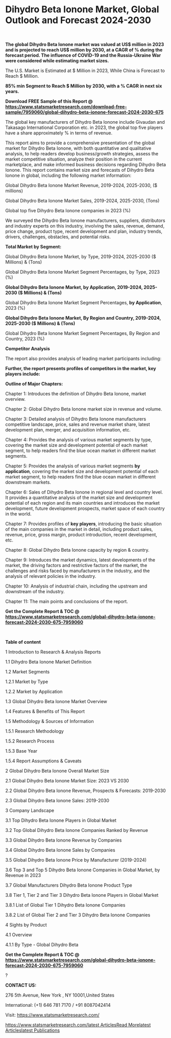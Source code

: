<h1>Dihydro Beta Ionone Market, Global Outlook and Forecast 2024-2030</h1><br/><p><strong>The global Dihydro Beta Ionone market was valued at US$ million in 2023 and is projected to reach US$ million by 2030, at a <strong>CAGR</strong> of % during the forecast period. The influence of COVID-19 and the Russia-Ukraine War were considered while estimating market sizes.</strong></p>
 
 
 
 <p>The U.S. Market is Estimated at $ Million in 2023, While China is Forecast to Reach $ Million.</p>
 
 
 
 <p><strong>85% min Segment to Reach $ Million by 2030, with a % <strong>CAGR</strong> in next six years.</strong></p>
 
 
 
 <p><strong>Download FREE Sample of this Report @ <a href="https://www.statsmarketresearch.com/download-free-sample/7959060/global-dihydro-beta-ionone-forecast-2024-2030-675">https://www.statsmarketresearch.com/download-free-sample/7959060/global-dihydro-beta-ionone-forecast-2024-2030-675</a></strong></p>
 
 
 
 <p>The global key manufacturers of Dihydro Beta Ionone include Givaudan and Takasago International Corporation etc. in 2023, the global top five players have a share approximately % in terms of revenue.</p>
 
 
 
 <p>This report aims to provide a comprehensive presentation of the global market for Dihydro Beta Ionone, with both quantitative and qualitative analysis, to help readers develop business/growth strategies, assess the market competitive situation, analyze their position in the current marketplace, and make informed business decisions regarding Dihydro Beta Ionone. This report contains market size and forecasts of Dihydro Beta Ionone in global, including the following market information:</p>
 
 
 
 <p>Global Dihydro Beta Ionone Market Revenue, 2019-2024, 2025-2030, ($ millions)</p>
 
 
 
 <p>Global Dihydro Beta Ionone Market Sales, 2019-2024, 2025-2030, (Tons)</p>
 
 
 
 <p>Global top five Dihydro Beta Ionone companies in 2023 (%)</p>
 
 
 
 <p>We surveyed the Dihydro Beta Ionone manufacturers, suppliers, distributors and industry experts on this industry, involving the sales, revenue, demand, price change, product type, recent development and plan, industry trends, drivers, challenges, obstacles, and potential risks.</p>
 
 
 
 <p><strong>Total Market by Segment:</strong></p>
 
 
 
 <p>Global Dihydro Beta Ionone Market, by Type, 2019-2024, 2025-2030 ($ Millions) & (Tons)</p>
 
 
 
 <p>Global Dihydro Beta Ionone Market Segment Percentages, by Type, 2023 (%)</p>
 
 
 
 <p><strong>Global Dihydro Beta Ionone Market, <strong>by Application</strong>, 2019-2024, 2025-2030 ($ Millions) & (Tons)</strong></p>
 
 
 
 <p>Global Dihydro Beta Ionone Market Segment Percentages, <strong>by Application</strong>, 2023 (%)</p>
 
 
 
 <p><strong>Global Dihydro Beta Ionone Market, By Region and Country, 2019-2024, 2025-2030 ($ Millions) & (Tons)</strong></p>
 
 
 
 <p>Global Dihydro Beta Ionone Market Segment Percentages, By Region and Country, 2023 (%)</p>
 
 
 
 <p><strong>Competitor Analysis</strong></p>
 
 
 
 <p>The report also provides analysis of leading market participants including:</p>
 
 
 
 <p><strong>Further, the report presents profiles of competitors in the market, <strong>key players</strong> include:</strong></p>
 
 
 
 <p><strong>Outline of Major Chapters:</strong></p>
 
 
 
 <p>Chapter 1: Introduces the definition of Dihydro Beta Ionone, market overview.</p>
 
 
 
 <p>Chapter 2: Global Dihydro Beta Ionone market size in revenue and volume.</p>
 
 
 
 <p>Chapter 3: Detailed analysis of Dihydro Beta Ionone manufacturers competitive landscape, price, sales and revenue market share, latest development plan, merger, and acquisition information, etc.</p>
 
 
 
 <p>Chapter 4: Provides the analysis of various market segments by type, covering the market size and development potential of each market segment, to help readers find the blue ocean market in different market segments.</p>
 
 
 
 <p>Chapter 5: Provides the analysis of various market segments <strong>by application</strong>, covering the market size and development potential of each market segment, to help readers find the blue ocean market in different downstream markets.</p>
 
 
 
 <p>Chapter 6: Sales of Dihydro Beta Ionone in regional level and country level. It provides a quantitative analysis of the market size and development potential of each region and its main countries and introduces the market development, future development prospects, market space of each country in the world.</p>
 
 
 
 <p>Chapter 7: Provides profiles of <strong>key players</strong>, introducing the basic situation of the main companies in the market in detail, including product sales, revenue, price, gross margin, product introduction, recent development, etc.</p>
 
 
 
 <p>Chapter 8: Global Dihydro Beta Ionone capacity by region & country.</p>
 
 
 
 <p>Chapter 9: Introduces the market dynamics, latest developments of the market, the driving factors and restrictive factors of the market, the challenges and risks faced by manufacturers in the industry, and the analysis of relevant policies in the industry.</p>
 
 
 
 <p>Chapter 10: Analysis of industrial chain, including the upstream and downstream of the industry.</p>
 
 
 
 <p>Chapter 11: The main points and conclusions of the report.</p>
 
 
 
 <div><b>Get the Complete Report & TOC @ <a href="https://www.statsmarketresearch.com/global-dihydro-beta-ionone-forecast-2024-2030-675-7959060">https://www.statsmarketresearch.com/global-dihydro-beta-ionone-forecast-2024-2030-675-7959060</a></b></div>
 
 
 
 <p><br />
 
 <b>Table of content</b></p>
 
 
 
 <p>1 Introduction to Research & Analysis Reports<br />
 
 1.1 Dihydro Beta Ionone Market Definition<br />
 
 1.2 Market Segments<br />
 
 1.2.1 Market by Type<br />
 
 1.2.2 Market by Application<br />
 
 1.3 Global Dihydro Beta Ionone Market Overview<br />
 
 1.4 Features & Benefits of This Report<br />
 
 1.5 Methodology & Sources of Information<br />
 
 1.5.1 Research Methodology<br />
 
 1.5.2 Research Process<br />
 
 1.5.3 Base Year<br />
 
 1.5.4 Report Assumptions & Caveats<br />
 
 2 Global Dihydro Beta Ionone Overall Market Size<br />
 
 2.1 Global Dihydro Beta Ionone Market Size: 2023 VS 2030<br />
 
 2.2 Global Dihydro Beta Ionone Revenue, Prospects & Forecasts: 2019-2030<br />
 
 2.3 Global Dihydro Beta Ionone Sales: 2019-2030<br />
 
 3 Company Landscape<br />
 
 3.1 Top Dihydro Beta Ionone Players in Global Market<br />
 
 3.2 Top Global Dihydro Beta Ionone Companies Ranked by Revenue<br />
 
 3.3 Global Dihydro Beta Ionone Revenue by Companies<br />
 
 3.4 Global Dihydro Beta Ionone Sales by Companies<br />
 
 3.5 Global Dihydro Beta Ionone Price by Manufacturer (2019-2024)<br />
 
 3.6 Top 3 and Top 5 Dihydro Beta Ionone Companies in Global Market, by Revenue in 2023<br />
 
 3.7 Global Manufacturers Dihydro Beta Ionone Product Type<br />
 
 3.8 Tier 1, Tier 2 and Tier 3 Dihydro Beta Ionone Players in Global Market<br />
 
 3.8.1 List of Global Tier 1 Dihydro Beta Ionone Companies<br />
 
 3.8.2 List of Global Tier 2 and Tier 3 Dihydro Beta Ionone Companies<br />
 
 4 Sights by Product<br />
 
 4.1 Overview<br />
 
 4.1.1 By Type - Global Dihydro Beta</p>
 
 
 
 <div><b>Get the Complete Report & TOC @ <a href="https://www.statsmarketresearch.com/global-dihydro-beta-ionone-forecast-2024-2030-675-7959060">https://www.statsmarketresearch.com/global-dihydro-beta-ionone-forecast-2024-2030-675-7959060</a></b></div>
 
 
 
 <p>? </p>
 
 
 
 <p><b>CONTACT US:</b><br />
 
 276 5th Avenue, New York , NY 10001,United States<br />
 
 International: (+1) 646 781 7170 / +91 8087042414<br />
 
 Visit: <a href="https://www.statsmarketresearch.com/">https://www.statsmarketresearch.com/</a><br />
 
 <a href="https://gyeongbokgung.com">https://www.statsmarketresearch.com/</a><a href="https://hallyeomaritime.com">latest Articles</a><a href="https://jingwansa.com">Read More</a><a href="https://nguoiviet.jp/">latest Articles</a><a href="https://www.intelmarketresearch.com/">latest Publications</a></p>